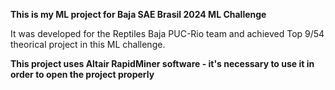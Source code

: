 **This is my ML project for Baja SAE Brasil 2024 ML Challenge**

It was developed for the Reptiles Baja PUC-Rio team and achieved Top 9/54 theorical project in this ML challenge.

**This project uses Altair RapidMiner software - it's necessary to use it in order to open the project properly**
